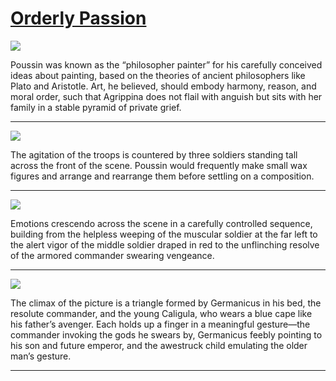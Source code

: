 # [Orderly Passion](http://artsmia.github.io/griot/#/stories/1134)

![](http://cdn.dx.artsmia.org/thumbs/tn_mia_5000666.jpg)

Poussin was known as the “philosopher painter” for his carefully conceived ideas about painting, based on the theories of ancient philosophers like Plato and Aristotle. Art, he believed, should embody harmony, reason, and moral order, such that Agrippina does not flail with anguish but sits with her family in a stable pyramid of private grief.

---

![](http://cdn.dx.artsmia.org/thumbs/tn_mia_144.jpg)

The agitation of the troops is countered by three soldiers standing tall across the front of the scene. Poussin would frequently make small wax figures and arrange and rearrange them before settling on a composition.

---

![](http://cdn.dx.artsmia.org/thumbs/tn_mia_144.jpg)

Emotions crescendo across the scene in a carefully controlled sequence, building from the helpless weeping of the muscular soldier at the far left to the alert vigor of the middle soldier draped in red to the unflinching resolve of the armored commander swearing vengeance.

---

![](http://cdn.dx.artsmia.org/thumbs/tn_mia_5000666.jpg)

The climax of the picture is a triangle formed by Germanicus in his bed, the resolute commander, and the young Caligula, who wears a blue cape like his father’s avenger. Each holds up a finger in a meaningful gesture—the commander invoking the gods he swears by, Germanicus feebly pointing to his son and future emperor, and the awestruck child emulating the older man’s gesture.

---
